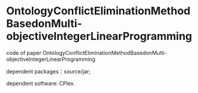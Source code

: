 # OntologyConflictEliminationMethodBasedonMulti-objectiveIntegerLinearProgramming
code of paper OntologyConflictEliminationMethodBasedonMulti-objectiveIntegerLinearProgramming

dependent packages：source/jar; 
 
dependent software: CPlex.
